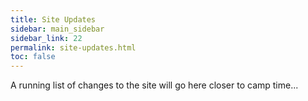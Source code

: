 ```yaml
---
title: Site Updates
sidebar: main_sidebar
sidebar_link: 22
permalink: site-updates.html
toc: false
---
```


A running list of changes to the site will go here closer to camp time...